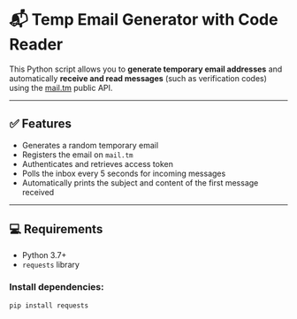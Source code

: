 # 📬 Temp Email Generator with Code Reader

This Python script allows you to **generate temporary email addresses** and automatically **receive and read messages** (such as verification codes) using the [mail.tm](https://mail.tm/) public API.

---

## ✅ Features

- Generates a random temporary email
- Registers the email on `mail.tm`
- Authenticates and retrieves access token
- Polls the inbox every 5 seconds for incoming messages
- Automatically prints the subject and content of the first message received

---

## 💻 Requirements

- Python 3.7+
- `requests` library

### Install dependencies:

```bash
pip install requests
